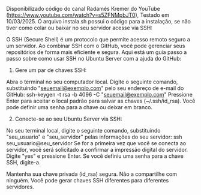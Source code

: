 Disponibilizado código do canal Radamés Kremer do YouTube (https://www.youtube.com/watch?v=s5ZFNMpbJT0), Testado em 10/03/2025.
O arquivo instala.sh possui o código para a instalação, se não tiver como colar ou baixar no seu servidor acesse via SSH:

O SSH (Secure Shell) é um protocolo que permite acesso remoto seguro a um servidor. Ao combinar SSH com o GitHub, você pode gerenciar seus repositórios de forma mais eficiente e segura. Aqui está um guia passo a passo sobre como usar SSH no Ubuntu Server com a ajuda do GitHub:

1. Gere um par de chaves SSH:

Abra o terminal no seu computador local.
Digite o seguinte comando, substituindo "seuemail@exemplo.com" pelo seu endereço de e-mail do GitHub:
ssh-keygen -t rsa -b 4096 -C "seuemail@exemplo.com"
Pressione Enter para aceitar o local padrão para salvar as chaves (~/.ssh/id_rsa).
Você pode definir uma senha para a chave ou deixar em branco.

2. Conecte-se ao seu Ubuntu Server via SSH:

No seu terminal local, digite o seguinte comando, substituindo "seu_usuario" e "seu_servidor" pelas informações do seu servidor:
ssh seu_usuario@seu_servidor
Se for a primeira vez que você se conecta ao servidor, você será solicitado a confirmar a impressão digital do servidor. Digite "yes" e pressione Enter.
Se você definiu uma senha para a chave SSH, digite-a.

Mantenha sua chave privada (id_rsa) segura. Não a compartilhe com ninguém.
Você pode gerar chaves SSH diferentes para diferentes servidores.
